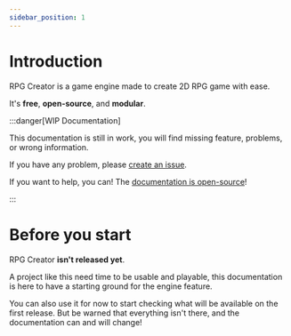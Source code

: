 ```yaml
---
sidebar_position: 1
---
```


# Introduction

RPG Creator is a game engine made to create 2D RPG game with ease.

It's **free**, **open-source**, and **modular**.

:::danger[WIP Documentation]

This documentation is still in work, you will find missing feature, problems, or wrong information.

If you have any problem, please [create an issue](https://github.com/Ward727a/rpgcreator-doc/issues/new/choose).

If you want to help, you can! The [documentation is open-source](https://github.com/Ward727a/rpgcreator-doc)!

:::

# Before you start

RPG Creator **isn't released yet**.

A project like this need time to be usable and playable, this documentation is here to have a starting ground for the engine feature.

You can also use it for now to start checking what will be available on the first release. But be warned that everything isn't there, and the documentation can and will change!

